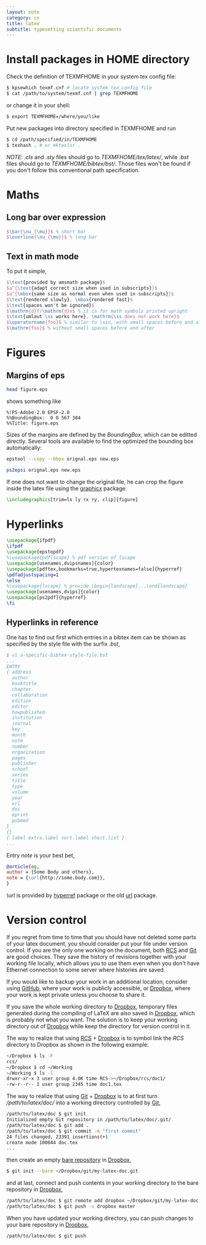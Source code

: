 ```yaml
---
layout: note
category: cs
title: latex
subtitle: typesetting scientific documents
---
```


Install packages in HOME directory
==================================

Check the definition of TEXMFHOME in your system tex config file:

~~~bash
$ kpsewhich texmf.cnf # locate system tex config file
$ cat /path/to/system/texmf.cnf | grep TEXMFHOME
~~~

or change it in your shell:

~~~bash
$ export TEXMFHOME=/where/you/like
~~~

Put new packages into directory specified in TEXMFHOME and run

~~~bash
$ cd /path/specified/in/TEXMFHOME
$ texhash . # or mktexlsr .
~~~

*NOTE*: *.cls* and *.sty* files should go to *TEXMFHOME/tex/latex/*, while
*.bst* files should go to *TEXMFHOME/bibtex/bst/*. Those files won't be found
if you don't follow this conventional path specification.

Maths
=====

Long bar over expression
------------------------

~~~latex
$\bar{\nu_{\mu}}$ % short bar
$\overline{\nu_{\mu}}$ % long bar
~~~

Text in math mode
-----------------
To put it simple,

~~~latex
$\text{provided by amsmath package}$
$a^{\text{adapt correct size when used in subscripts}}$
$a^{\mbox{same size as normal even when used in subscripts}}$
$\text{rendered slowly}, \mbox{rendered fast}$
$\text{spaces won't be ignored}$
$\mathrm{d}f/\mathrm{d}x$ % it is for math symbols printed upright
$\text{umlaut \ss works here}, \mathrm{\ss does not work here}$
$\operatorname{foo}$ % similar to \sin, with small spaces before and after
$\mathrm{foo}$ % without small spaces before and after
~~~

Figures
=======

Margins of eps
--------------

~~~ bash
head figure.eps
~~~

shows something like

~~~
%!PS-Adobe-2.0 EPSF-2.0
%%BoundingBox:  0 0 567 384
%%Title: figure.eps
~~~

Sizes of the margins are defined by the *BoundingBox*, which can be editted
directly. Several tools are available to find the optimized the bounding box
automatically:

~~~ bash
epstool --copy --bbox orignal.eps new.eps
~~~

~~~ bash
ps2epsi orignal.eps new.eps
~~~

If one does not want to change the original file, he can crop the figure inside
the latex file using the [graphicx](http://ctan.org/pkg/graphicx) package:

~~~ latex
\includegraphics[trim=lx ly rx ry, clip]{figure}
~~~

Hyperlinks
==========

~~~ latex
\usepackage{ifpdf}
\ifpdf
\usepackage{epstopdf}
%\usepackage{pdflscape} % pdf version of lscape
\usepackage[usenames,dvipsnames]{color}
\usepackage[pdftex,bookmarks=true,hypertexnames=false]{hyperref}
\pdfadjustspacing=1
\else
%\usepackage{lscape} % provide \begin{landscape}...\end{landscape}
\usepackage[usenames,dvips]{color}
\usepackage[ps2pdf]{hyperref}
\fi
~~~

Hyperlinks in reference
-----------------------
One has to find out first which entries in a bibtex item can be shown as
specified by the style file with the surfix *.bst*,

~~~ bibtex
$ vi a-specific-bibtex-style-file.bst
...
ENTRY
{ address
  author
  booktitle
  chapter
  collaboration
  edition
  editor
  howpublished
  institution
  journal
  key
  month
  note
  number
  organization
  pages
  publisher
  school
  series
  title
  type
  volume
  year
  url
  doi
  eprint
  pubmed
}
{}
{ label extra.label sort.label short.list }
...
~~~

Entry *note* is your best bet,

~~~ bibtex
@article{eg,
author = {Some Body and others},
note = {\url{http://some.body.com}},
}
~~~

*\url* is provided by [hyperref](http://www.ctan.org/pkg/hyperref) package or
the old [url](http://www.ctan.org/pkg/url) package.

Version control
===============
If you regret from time to time that you should have not deleted some parts of
your latex document, you should consider put your file under version control.
If you are the only one working on the document, both [RCS](../rcs) and
[Git](../git) are good choices. They save the history of revisions together
with your working file locally, which allows you to use them even when you
don't have Ethernet connection to some server where histories are saved.

If you would like to backup your work in an additional location, consider using
[GitHub](../github), where your work is publicly accessible, or [Dropbox][db],
where your work is kept private unless you choose to share it.

If you save the whole working directory to [Dropbox][db], temporary files
generated during the compiling of LaTeX are also saved in [Dropbox][db], which
is probably not what you want. The solution is to keep your working directory
out of [Dropbox][db] while keep the directory for version control in it.

The way to realize that using [RCS](../rcs) + [Dropbox][db] is to symbol link
the *RCS* directory to Dropbox as shown in the following example:

~~~ bash
~/Dropbox $ ls -F
rcs/
~/Dropbox $ cd ~/Working
~/Working $ ls -l
drwxr-xr-x 3 user group 4.0K time RCS->~/Dropbox/rcs/doc1/
-rw-r--r-- 1 user group 2345 time doc1.tex
~~~

The way to realize that using [Git](../git) + [Dropbox][db] is to at first turn
*/path/to/latex/doc/* into a working directory controlled by [Git](../git),

~~~ bash
/path/to/latex/doc $ git init
Initialized empty Git repository in /path/to/latex/doc/.git/
/path/to/latex/doc $ git add .
/path/to/latex/doc $ git commit -m "first commit"
24 files changed, 23391 insertions(+)
create mode 100644 doc.tex
...
~~~

then create an empty [bare repository][br] in [Dropbox][db],

~~~ bash
$ git init --bare ~/Dropbox/git/my-latex-doc.git 
~~~

and at last, connect and push contents in your working directory to the bare
repository in [Dropbox][db],

~~~ bash
/path/to/latex/doc $ git remote add dropbox ~/Dropbox/git/my-latex-doc.git
/path/to/latex/doc $ git push -u dropbox master
~~~

When you have updated your working directory, you can push changes to your bare
repository in [Dropbox][db],

~~~ bash
/path/to/latex/doc $ git push
~~~

[db]: https://www.dropbox.com/
[br]: https://www.google.com/search?q=git+bare+repository

